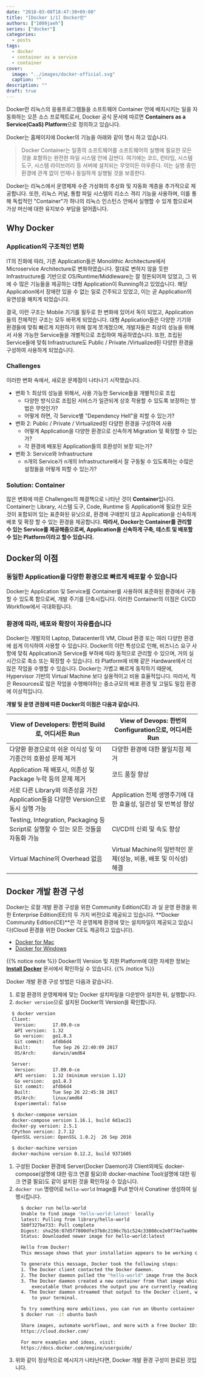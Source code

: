```yaml
---
date: "2018-03-08T18:47:30+09:00"
title: "[Docker 1/1] Docker란"
authors: ["1000jaeh"]
series: ["docker"]
categories:
  - posts
tags:
  - docker
  - container as a service
  - container
cover:
  image: "../images/docker-official.svg"
  caption: ""
description: ""
draft: true
---
```


Docker란 리눅스의 응용프로그램들을 소프트웨어 Container 안에 배치시키는 일을 자동화하는 오픈 소스 프로젝트로서, Docker 공식 문서에 따르면 **Containers as a Service(CaaS) Platform**으로 정의하고 있습니다.

Docker는 홈페이지에 Docker의 기능을 아래와 같이 명시 하고 있습니다.

> Docker Container는 일종의 소프트웨어를 소프트웨어의 실행에 필요한 모든 것을 포함하는 완전한 파일 시스템 안에 감싼다. 여기에는 코드, 런타임, 시스템 도구, 시스템 라이브러리 등 서버에 설치되는 무엇이든 아우른다. 이는 실행 중인 환경에 관계 없이 언제나 동일하게 실행될 것을 보증한다.

Docker는 리눅스에서 운영체제 수준 가상화의 추상화 및 자동화 계층을 추가적으로 제공합니다. 또한, 리눅스 커널, 통합 파일 시스템의 리소스 격리 기능을 사용하며, 이를 통해 독립적인 "Container"가 하나의 리눅스 인스턴스 안에서 실행할 수 있게 함으로써 가상 머신에 대한 유지보수 부담을 덜어줍니다.

## Why Docker

### Application의 구조적인 변화

IT의 진화에 따라, 기존 Application들은 Monolithic Architecture에서 Microservice Architecture로 변화하였습니다. 절대로 변하지 않을 듯한 Infrastructure를 기반으로 OS/Runtime/Middleware는 잘 정돈되어져 있었고, 그 위에 수 많은 기능들을 제공하는 대형 Application이 Running하고 있었습니다. 해당 Application에서 장애란 있을 수 없는 일로 간주되고 있었고, 이는 곧 Application의 유연성을 해치게 되었습니다.

결국, 이런 구조는 Mobile 기기를 필두로 한 변화에 있어서 독이 되었고, Application들의 전체적인 구조는 모두 바뀌게 되었습니다. 대형 Application들은 다양한 기기와 환경들에 맞춰 빠르게 지원하기 위해 잘게 쪼개졌으며, 개발자들은 최상의 성능을 위해서 사용 가능한 Service들을 개별적으로 조립하여 제공하였습니다. 또한, 조립된 Service들에 맞춰 Infrastructure도 Public / Private /Virtualized된 다양한 환경을 구성하여 사용하게 되었습니다.

### Challenges

이러한 변화 속에서, 새로운 문제점이 나타나기 시작했습니다.

- 변화 1: 최상의 성능을 위해서, 사용 가능한 Service들을 개별적으로 조립
  - 다양한 방식으로 조립된 서비스가 일관되게 상호 작용할 수 있도록 보장하는 방법은 무엇인가?
  - 어떻게 하면, 각 Service별 "Dependency Hell"을 피할 수 있는가?
- 변화 2: Public / Private / Virtualized된 다양한 환경을 구성하여 사용
  - 어떻게 Application을 다양한 환경으로 신속하게 Migration 및 확장할 수 있는가?
  - 각 환경에 배포된 Application들의 호환성이 보장 되는가?
- 변화 3: Service와 Infrastructure
  - n개의 Service가 n개의 Infrastructure에서 잘 구동될 수 있도록하는 수많은 설정들을 어떻게 피할 수 있는가?

### Solution: Container

많은 변화에 따른 Challenges의 해결책으로 나타난 것이 **Container**입니다. Container는 Library, 시스템 도구, Code, Runtime 등 Application에 필요한 모든 것이 포함되어 있는 표준화된 유닛으로, 환경에 구애받지 않고 Application을 신속하게 배포 및 확장 할 수 있는 환경을 제공합니다. **따라서, Docker는 Container를 관리할 수 있는 Service를 제공해줌으로써, Application을 신속하게 구축, 테스트 및 배포할 수 있는 Platform이라고 할수 있습니다.**

## Docker의 이점

### 동일한 Application을 다양한 환경으로 빠르게 배포할 수 있습니다

Docker는 Application 및 Service를 Container를 사용하여 표준화된 환경에서 구동할 수 있도록 함으로써, 개발 주기를 단축시킵니다. 이러한 Container의 이점은 CI/CD Workflow에서 극대화됩니다.

### 환경에 따라, 배포와 확장이 자유롭습니다

Docker는 개발자의 Laptop, Datacenter의 VM, Cloud 환경 또는 여러 다양한 환경에 쉽게 이식하여 사용할 수 있습니다. Docker의 이런 특성으로 인해, 비즈니스 요구 사항에 맞춰 Application과 Service를 부하에 따라 동적으로 관리할 수 있으며, 거의 실시간으로 축소 또는 확장할 수 있습니다. 타 Platform에 비해 같은 Hardware에서 더 많은 작업을 수행할 수 있습니다. Docker는 가볍고 빠르게 동작하기 때문에, Hypervisor 기반의 Virtual Machine 보다 실용적이고 비용 효율적입니다. 따라서, 적은 Resources로 많은 작업을 수행해야하는 중소규모의 배포 환경 및 고밀도 밀집 환경에 이상적입니다.

**개발 및 운영 관점에 따른 Docker의 이점은 다음과 같습니다.**

| View of Developers: 한번의 Build로, 어디서든 Run | View of Devops: 한번의 Configuration으로, 어디서든 Run |
| --- | --- |
| 다양환 환경으로의 쉬운 이식성 및 이기종간의 호환성 문제 제거 | 다양한 환경에 대한 불일치점 제거 |
| Application 재 배포시, 의존성 및 Package 누락 등의 문제 제거 | 코드 품질 향상 |
| 서로 다른 Library와 의존성을 가진 Application들을 다양한 Version으로 동시 실행 가능 | Application 전체 생명주기에 대한 효율성, 일관성 및 반복성 향상 |
| Testing, Integration, Packaging 등 Script로 실행할 수 있는 모든 것들을 자동화 가능 | CI/CD의 신뢰 및 속도 향상 |
| Virtual Machine의 Overhead 없음 | Virtual Machine의 일반적인 문제(성능, 비용, 배포 및 이식성) 해결 |

## Docker 개발 환경 구성

Docker는 로컬 개발 환경 구성을 위한 Community Edition(CE) 과 실 운영 환경을 위한 Enterprise Edition(EE)의 두 가지 버전으로 제공되고 있습니다.
**Docker Community Edition(CE)**은 각 운영체제 환경에 맞는 설치파일이 제공되고 있습니다(Cloud 환경을 위한 Docker CE도 제공하고 있습니다).

- [Docker for Mac](https://docs.docker.com/docker-for-mac/install/#download-docker-for-mac)
- [Docker for Windows](https://docs.docker.com/docker-for-windows/)

{{% notice note %}}
Docker의 Version 및 지원 Platform에 대한 자세한 정보는 **[Install Docker](https://docs.docker.com/engine/installation/)** 문서에서 확인하실 수 있습니다.
{{% /notice %}}

Docker 개발 환경 구성 방법은 다음과 같습니다.

1. 로컬 환경의 운영체제에 맞는 Docker 설치파일을 다운받아 설치한 뒤, 실행합니다.
1. `docker version`으로 설치된 Docker의 Version을 확인합니다.
  ``` sh
    $ docker version
    Client:
     Version:      17.09.0-ce
     API version:  1.32
     Go version:   go1.8.3
     Git commit:   afdb6d4
     Built:        Tue Sep 26 22:40:09 2017
     OS/Arch:      darwin/amd64

    Server:
     Version:      17.09.0-ce
     API version:  1.32 (minimum version 1.12)
     Go version:   go1.8.3
     Git commit:   afdb6d4
     Built:        Tue Sep 26 22:45:38 2017
     OS/Arch:      linux/amd64
     Experimental: false

    $ docker-compose version
    docker-compose version 1.16.1, build 6d1ac21
    docker-py version: 2.5.1
    CPython version: 2.7.12
    OpenSSL version: OpenSSL 1.0.2j  26 Sep 2016

    $ docker-machine version
    docker-machine version 0.12.2, build 9371605
  ```
1. 구성된 Docker 환경에 Server(Docker Daemon)과 Client외에도 docker-compose(설명에 대한 링크 연결 필요)와 docker-machine Tool(설명에 대한 링크 연결 필요)도 같이 설치된 것을 확인하실 수 있습니다.
1. `docker run` 명령어로 `hello-world` Image를 Pull 받아서 Conatiner 생성하여 실행시킵니다.
      ``` sh
        $ docker run hello-world
        Unable to find image 'hello-world:latest' locally
        latest: Pulling from library/hello-world
        5b0f327be733: Pull complete
        Digest: sha256:07d5f7800dfe37b8c2196c7b1c524c33808ce2e0f74e7aa00e603295ca9a0972
        Status: Downloaded newer image for hello-world:latest

        Hello from Docker!
        This message shows that your installation appears to be working correctly.

        To generate this message, Docker took the following steps:
        1. The Docker client contacted the Docker daemon.
        2. The Docker daemon pulled the "hello-world" image from the Docker Hub.
        3. The Docker daemon created a new container from that image which runs the
            executable that produces the output you are currently reading.
        4. The Docker daemon streamed that output to the Docker client, which sent it
            to your terminal.

        To try something more ambitious, you can run an Ubuntu container with:
        $ docker run -it ubuntu bash

        Share images, automate workflows, and more with a free Docker ID:
        https://cloud.docker.com/

        For more examples and ideas, visit:
        https://docs.docker.com/engine/userguide/
      ```
1. 위와 같이 정상적으로 메시지가 나타난다면, Docker 개발 환경 구성이 완료된 것입니다.
